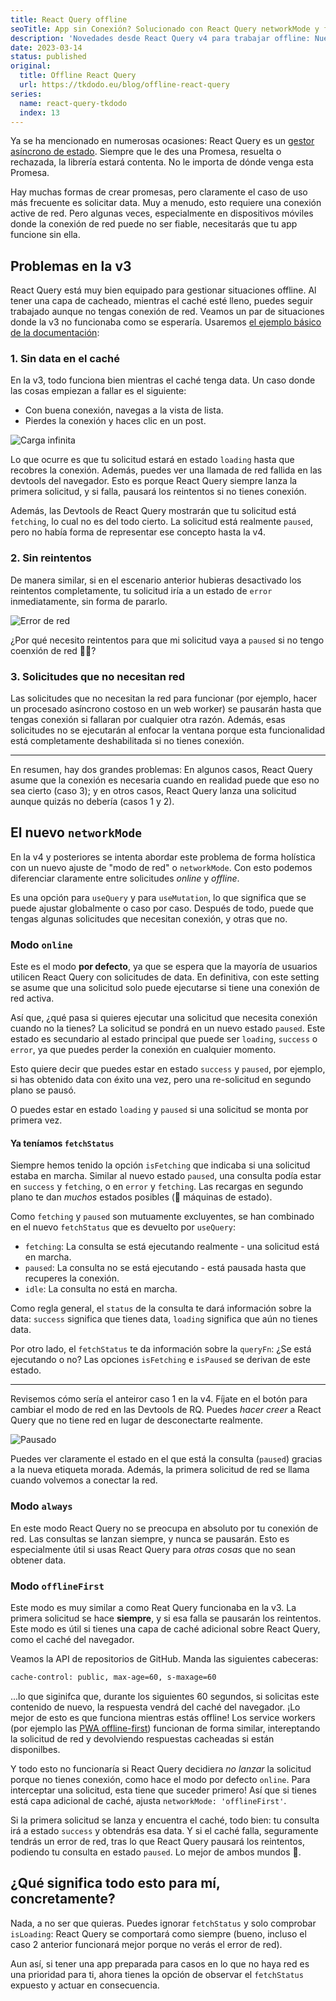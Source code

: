 ```yaml
---
title: React Query offline
seoTitle: App sin Conexión? Solucionado con React Query networkMode y fetchStatus
description: 'Novedades desde React Query v4 para trabajar offline: Nuevos ajustes (networkMode) y estados (fetchStatus)'
date: 2023-03-14
status: published
original:
  title: Offline React Query
  url: https://tkdodo.eu/blog/offline-react-query
series:
  name: react-query-tkdodo
  index: 13
---
```


Ya se ha mencionado en numerosas ocasiones: React Query es un [gestor asíncrono de estado](/react-query/react-query-gestor-estado/). Siempre que le des una Promesa, resuelta o rechazada, la librería estará contenta. No le importa de dónde venga esta Promesa.

Hay muchas formas de crear promesas, pero claramente el caso de uso más frecuente es solicitar data. Muy a menudo, esto requiere una conexión active de red. Pero algunas veces, especialmente en dispositivos móviles donde la conexión de red puede no ser fiable, necesitarás que tu app funcione sin ella.

## Problemas en la v3

React Query está muy bien equipado para gestionar situaciones offline. Al tener una capa de cacheado, mientras el caché esté lleno, puedes seguir trabajado aunque no tengas conexión de red. Veamos un par de situaciones donde la v3 no funcionaba como se esperaría. Usaremos [el ejemplo básico de la documentación](https://react-query.tanstack.com/examples/basic):

### 1. Sin data en el caché

En la v3, todo funciona bien mientras el caché tenga data. Un caso donde las cosas empiezan a fallar es el siguiente:

- Con buena conexión, navegas a la vista de lista.
- Pierdes la conexión y haces clic en un post.

![Carga infinita](/posts/rq-offline-loading-forever.gif)

Lo que ocurre es que tu solicitud estará en estado `loading` hasta que recobres la conexión. Además, puedes ver una llamada de red fallida en las devtools del navegador. Esto es porque React Query siempre lanza la primera solicitud, y si falla, pausará los reintentos si no tienes conexión.

Además, las Devtools de React Query mostrarán que tu solicitud está `fetching`, lo cual no es del todo cierto. La solicitud está realmente `paused`, pero no había forma de representar ese concepto hasta la v4.

### 2. Sin reintentos

De manera similar, si en el escenario anterior hubieras desactivado los reintentos completamente, tu solicitud iría a un estado de `error` inmediatamente, sin forma de pararlo.

![Error de red](/posts/rq-offline-network-error.gif)

¿Por qué necesito reintentos para que mi solicitud vaya a `paused` si no tengo coenxión de red 🤷‍♂️?

### 3. Solicitudes que no necesitan red

Las solicitudes que no necesitan la red para funcionar (por ejemplo, hacer un procesado asíncrono costoso en un web worker) se pausarán hasta que tengas conexión si fallaran por cualquier otra razón. Además, esas solicitudes no se ejecutarán al enfocar la ventana porque esta funcionalidad está completamente deshabilitada si no tienes conexión.

---

En resumen, hay dos grandes problemas: En algunos casos, React Query asume que la conexión es necesaria cuando en realidad puede que eso no sea cierto (caso 3); y en otros casos, React Query lanza una solicitud aunque quizás no debería (casos 1 y 2).

## El nuevo `networkMode`

En la v4 y posteriores se intenta abordar este problema de forma holística con un nuevo ajuste de "modo de red" o `networkMode`. Con esto podemos diferenciar claramente entre solicitudes *online* y *offline*.

Es una opción para `useQuery` y para `useMutation`, lo que significa que se puede ajustar globalmente o caso por caso. Después de todo, puede que tengas algunas solicitudes que necesitan conexión, y otras que no.

### Modo `online`

Este es el modo **por defecto**, ya que se espera que la mayoría de usuarios utilicen React Query con solicitudes de data. En definitiva, con este setting se asume que una solicitud solo puede ejecutarse si tiene una conexión de red activa.

Así que, ¿qué pasa si quieres ejecutar una solicitud que necesita conexión cuando no la tienes? La solicitud se pondrá en un nuevo estado `paused`. Este estado es secundario al estado principal que puede ser `loading`, `success` o `error`, ya que puedes perder la conexión en cualquier momento.

Esto quiere decir que puedes estar en estado `success` y `paused`, por ejemplo, si has obtenido data con éxito una vez, pero una re-solicitud en segundo plano se pausó.

O puedes estar en estado `loading` y `paused` si una solicitud se monta por primera vez.

#### Ya teníamos `fetchStatus`

Siempre hemos tenido la opción `isFetching` que indicaba si una solicitud estaba en marcha. Similar al nuevo estado `paused`, una consulta podía estar en `success` y `fetching`, o en `error` y `fetching`. Las recargas en segundo plano te dan *muchos* estados posibles (👋 máquinas de estado).

Como `fetching` y `paused` son mutuamente excluyentes, se han combinado en el nuevo `fetchStatus` que es devuelto por `useQuery`:

- `fetching`: La consulta se está ejecutando realmente - una solicitud está en marcha.
- `paused`: La consulta no se está ejecutando - está pausada hasta que recuperes la conexión.
- `idle`: La consulta no está en marcha.

Como regla general, el `status` de la consulta te dará información sobre la data: `success` significa que tienes data, `loading` significa que aún no tienes data.

Por otro lado, el `fetchStatus` te da información sobre la `queryFn`: ¿Se está ejecutando o no? Las opciones `isFetching` e `isPaused` se derivan de este estado.

---

Revisemos cómo sería el anteiror caso 1 en la v4. Fíjate en el botón para cambiar el modo de red en las Devtools de RQ. Puedes *hacer creer* a React Query que no tiene red en lugar de desconectarte realmente.

![Pausado](/posts/rq-offline-paused.gif)

Puedes ver claramente el estado en el que está la consulta (`paused`) gracias a la nueva etiqueta morada. Además, la primera solicitud de red se llama cuando volvemos a conectar la red.

### Modo `always`

En este modo React Query no se preocupa en absoluto por tu conexión de red. Las consultas se lanzan siempre, y nunca se pausarán. Esto es especialmente útil si usas React Query para *otras cosas* que no sean obtener data.

### Modo `offlineFirst`

Este modo es muy similar a como Reat Query funcionaba en la v3. La primera solicitud se hace **siempre**, y si esa falla se pausarán los reintentos. Este modo es útil si tienes una capa de caché adicional sobre React Query, como el caché del navegador.

Veamos la API de repositorios de GitHub. Manda las siguientes cabeceras:

```sh
cache-control: public, max-age=60, s-maxage=60
```

...lo que siginifca que, durante los siguientes 60 segundos, si solicitas este contenido de nuevo, la respuesta vendrá del caché del navegador. ¡Lo mejor de esto es que funciona mientras estás offline! Los service workers (por ejemplo las [PWA offline-first](https://developer.mozilla.org/en-US/docs/Web/Progressive_web_apps/Offline_Service_workers)) funcionan de forma similar, intereptando la solicitud de red y devolviendo respuestas cacheadas si están disponilbes.

Y todo esto no funcionaría si React Query decidiera *no lanzar* la solicitud porque no tienes conexión, como hace el modo por defecto `online`. Para interceptar una solicitud, esta tiene que suceder primero! Así que si tienes está capa adicional de caché, ajusta `networkMode: 'offlineFirst'`.

Si la primera solicitud se lanza y encuentra el caché, todo bien: tu consulta irá a estado `success` y obtendrás esa data. Y si el caché falla, seguramente tendrás un error de red, tras lo que React Query pausará los reintentos, podiendo tu consulta en estado `paused`. Lo mejor de ambos mundos 🙌.

## ¿Qué significa todo esto para mí, concretamente?

Nada, a no ser que quieras. Puedes ignorar `fetchStatus` y solo comprobar `isLoading`: React Query se comportará como siempre (bueno, incluso el caso 2 anterior funcionará mejor porque no verás el error de red).

Aun así, si tener una app preparada para casos en lo que no haya red es una prioridad para ti, ahora tienes la opción de observar el `fetchStatus` expuesto y actuar en consecuencia.
